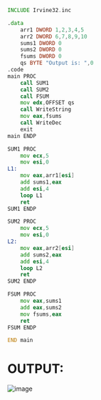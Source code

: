 ```asm
INCLUDE Irvine32.inc

.data
	arr1 DWORD 1,2,3,4,5
	arr2 DWORD 6,7,8,9,10
	sums1 DWORD 0
	sums2 DWORD 0
	fsums DWORD 0
	qs BYTE "Output is: ",0
.code
main PROC
	call SUM1
	call SUM2
	call FSUM
	mov edx,OFFSET qs
	call WriteString
	mov eax,fsums
	call WriteDec
	exit
main ENDP

SUM1 PROC
	mov ecx,5
	mov esi,0
L1:
	mov eax,arr1[esi]
	add sums1,eax
	add esi,4
	loop L1
	ret
SUM1 ENDP

SUM2 PROC
	mov ecx,5
	mov esi,0
L2:
	mov eax,arr2[esi]
	add sums2,eax
	add esi,4
	loop L2
	ret
SUM2 ENDP

FSUM PROC
	mov eax,sums1
	add eax,sums2
	mov fsums,eax
	ret
FSUM ENDP

END main
```

# OUTPUT:
![image](https://github.com/user-attachments/assets/82deead0-f12d-410b-95a3-5b7418e009ed)
